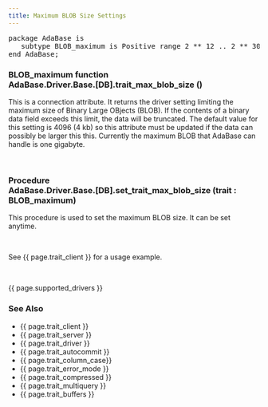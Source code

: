 ```yaml
---
title: Maximum BLOB Size Settings
---
```


<div class="leftside">
<pre class="code">
package AdaBase is
   subtype BLOB_maximum is Positive range 2 ** 12 .. 2 ** 30;
end AdaBase;
</pre>
<h3>BLOB_maximum function<br/>
AdaBase.Driver.Base.[DB].trait_max_blob_size ()</h3>
<p>This is a connection attribute.  It returns the driver setting limiting
the maximum size of Binary Large OBjects (BLOB).  If the contents of a binary
data field exceeds this limit, the data will be truncated.  The default value
for this setting is 4096 (4 kb) so this attribute must be updated if the
data can possibly be larger this this.  Currently the maximum BLOB that AdaBase
can handle is one gigabyte.</p>
<br/>
<h3>Procedure<br/>
AdaBase.Driver.Base.[DB].set_trait_max_blob_size (trait : BLOB_maximum)</h3>
<p>This procedure is used to set the maximum BLOB size. It can be set
anytime.</p>
<br/>
<p class="caption">See {{ page.trait_client }} for a usage example.</p>
<br/>
<p>{{ page.supported_drivers }}</p>
</div>
<div class="sidenav">
  <h3>See Also</h3>
  <ul>
    <li>{{ page.trait_client }}</li>
    <li>{{ page.trait_server }}</li>
    <li>{{ page.trait_driver }}</li>
    <li>{{ page.trait_autocommit }}</li>
    <li>{{ page.trait_column_case}}</li>
    <li>{{ page.trait_error_mode }}</li>
    <li>{{ page.trait_compressed }}</li>
    <li>{{ page.trait_multiquery }}</li>
    <li>{{ page.trait_buffers }}</li>
  </ul>
</div>
